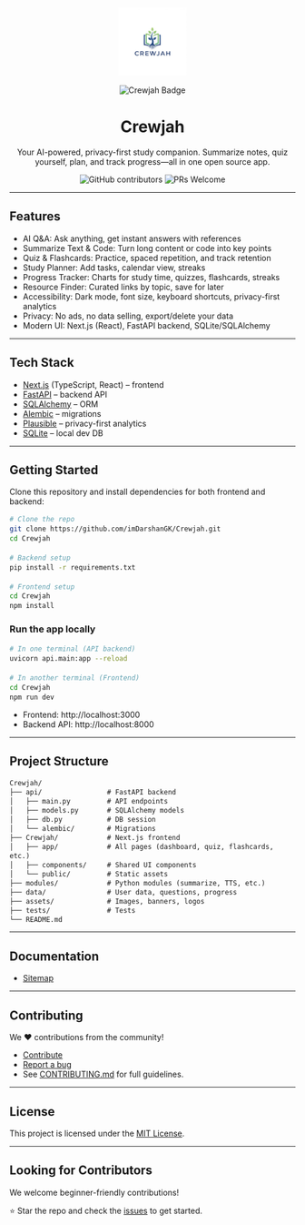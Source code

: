 <p align="center">
  <img src="Crewjah/public/crewjah-logo.jpg" alt="Crewjah Banner" width="120" height="120">
</p>

<p align="center">
  <img src="https://img.shields.io/badge/Crewjah-AI--Powered-blue?style=for-the-badge&logo=python&logoColor=white" alt="Crewjah Badge">
</p>

<h1 align="center">Crewjah</h1>
<p align="center">Your AI-powered, privacy-first study companion. Summarize notes, quiz yourself, plan, and track progress—all in one open source app.</p>

<p align="center">
  <img src="https://img.shields.io/github/contributors/imDarshanGK/Crewjah" alt="GitHub contributors">
  <img src="https://img.shields.io/badge/PRs-welcome-brightgreen.svg?style=flat-square" alt="PRs Welcome">
</p>

---

## Features

- AI Q&A: Ask anything, get instant answers with references
- Summarize Text & Code: Turn long content or code into key points
- Quiz & Flashcards: Practice, spaced repetition, and track retention
- Study Planner: Add tasks, calendar view, streaks
- Progress Tracker: Charts for study time, quizzes, flashcards, streaks
- Resource Finder: Curated links by topic, save for later
- Accessibility: Dark mode, font size, keyboard shortcuts, privacy-first analytics
- Privacy: No ads, no data selling, export/delete your data
- Modern UI: Next.js (React), FastAPI backend, SQLite/SQLAlchemy

---

## Tech Stack

- [Next.js](https://nextjs.org/) (TypeScript, React) – frontend
- [FastAPI](https://fastapi.tiangolo.com/) – backend API
- [SQLAlchemy](https://www.sqlalchemy.org/) – ORM
- [Alembic](https://alembic.sqlalchemy.org/) – migrations
- [Plausible](https://plausible.io/) – privacy-first analytics
- [SQLite](https://www.sqlite.org/) – local dev DB

---

## Getting Started

Clone this repository and install dependencies for both frontend and backend:

```bash
# Clone the repo
git clone https://github.com/imDarshanGK/Crewjah.git
cd Crewjah

# Backend setup
pip install -r requirements.txt

# Frontend setup
cd Crewjah
npm install
```

### Run the app locally

```bash
# In one terminal (API backend)
uvicorn api.main:app --reload

# In another terminal (Frontend)
cd Crewjah
npm run dev
```

- Frontend: http://localhost:3000
- Backend API: http://localhost:8000

---

## Project Structure

```
Crewjah/
├── api/                # FastAPI backend
│   ├── main.py         # API endpoints
│   ├── models.py       # SQLAlchemy models
│   ├── db.py           # DB session
│   └── alembic/        # Migrations
├── Crewjah/            # Next.js frontend
│   ├── app/            # All pages (dashboard, quiz, flashcards, etc.)
│   ├── components/     # Shared UI components
│   └── public/         # Static assets
├── modules/            # Python modules (summarize, TTS, etc.)
├── data/               # User data, questions, progress
├── assets/             # Images, banners, logos
├── tests/              # Tests
└── README.md
```

---

## Documentation

- [Sitemap](docs/sitemap.md)

---

## Contributing

We ❤️ contributions from the community!

- [Contribute](https://github.com/imDarshanGK/Crewjah)
- [Report a bug](https://github.com/imDarshanGK/Crewjah/issues/new)
- See [CONTRIBUTING.md](.github/CONTRIBUTING.md) for full guidelines.

---

## License

This project is licensed under the [MIT License](LICENSE).

---

## Looking for Contributors

We welcome beginner-friendly contributions!

⭐ Star the repo and check the [issues](https://github.com/imDarshanGK/Crewjah/issues) to get started.
